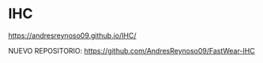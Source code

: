 # IHC

https://andresreynoso09.github.io/IHC/


NUEVO REPOSITORIO: https://github.com/AndresReynoso09/FastWear-IHC
